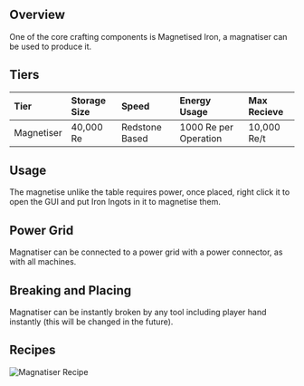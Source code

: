 ## Overview

One of the core crafting components is Magnetised Iron, a magnatiser can
be used to produce it.

## Tiers

| Tier       | Storage Size | Speed          | Energy Usage          | Max Recieve |
|:-----------|:-------------|:---------------|:----------------------|:------------|
| Magnetiser | 40,000 Re    | Redstone Based | 1000 Re per Operation | 10,000 Re/t |


## Usage

The magnetise unlike the table requires power, once placed, right click
it to open the GUI and put Iron Ingots in it to magnetise them.

## Power Grid

Magnatiser can be connected to a power grid with a power connector, as
with all machines.

## Breaking and Placing

Magnatiser can be instantly broken by any tool including player hand
instantly (this will be changed in the future).

## Recipes

![Magnatiser Recipe](/Website/assets/craftory-tech/crafting/magnetiser.png)
